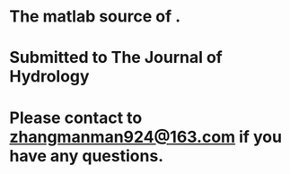 # The matlab source of <Analysis of regional agricultural drought loss mechanism based on a coupling model of grey cloud and rough set theory>.
# Submitted to The Journal of Hydrology
# Please contact to zhangmanman924@163.com if you have any questions.
